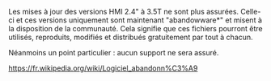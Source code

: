 Les mises à jour des versions HMI 2.4" à 3.5T ne sont plus assurées. 
Celle-ci et ces versions uniquement sont maintenant "abandowware*" et misent à la disposition de la communauté. 
Cela signifie que ces fichiers pourront être utilisés, reproduits, modifiés et distribués gratuitement par tout à chacun.

Néanmoins un point particulier : aucun support ne sera assuré.

https://fr.wikipedia.org/wiki/Logiciel_abandonn%C3%A9
